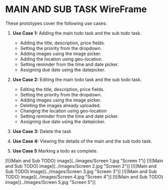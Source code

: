 # MAIN AND SUB TASK WireFrame #

These prototypes cover the following use cases:

1. **Use Case 1:**
   Adding the main todo task and the sub todo task.
	
	* Adding the title, description, price fields.
	* Setting the priority from the dropdown.
	* Adding images using the image picker.
    * Adding the location using geo-location.
	* Setting reminder from the time and date picker.
	* Assigning due date using the datepicker.

2. **Use Case 2:**
   Editing the main todo task and the sub todo task.
	
	* Editing the title, description, price fields.
	* Setting the priority from the dropdown.
	* Adding images using the image picker.
	* Deleting the images already uploaded.
    * Changing the location using geo-location
	* Setting reminder from the time and date picker.
	* Assigning due date using the datepicker.

3. **Use Case 3:**
   Delete the task

4. **Use Case 4:**
   Viewing the details of the main and the sub todo task.

5. **Use Case 5**
   Marking a todo as complete.

[![(Main and Sub TODO) image](../images/Screen 1.jpg "Screen 1")]
[![(Main and Sub TODO) image](../images/Screen 2.jpg "Screen 2")]
[![(Main and Sub TODO) image](../images/Screen 3.jpg "Screen 3")]
[![(Main and Sub TODO) image](../images/Screen 4.jpg "Screen 4")]
[![(Main and Sub TODO) image](../images/Screen 5.jpg "Screen 5")]
